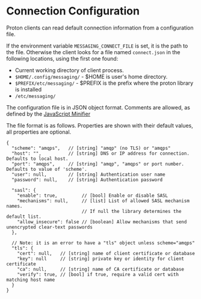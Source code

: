 # Connection Configuration

Proton clients can read default connection information from a
configuration file.

If the environment variable `MESSAGING_CONNECT_FILE` is set, it is the
path to the file. Otherwise the client looks for a file named
`connect.json` in the following locations, using the first one found:

* Current working directory of client process.
* `$HOME/.config/messaging/` - $HOME is user's home directory.
* `$PREFIX/etc/messaging/` - $PREFIX is the prefix where the proton library is installed
* `/etc/messaging/`

The configuration file is in JSON object format. Comments are allowed,
as defined by the [JavaScript Minifier](https://www.crockford.com/javascript/jsmin.html)

The file format is as follows. Properties are shown with their default
values, all properties are optional.

    {
      "scheme": "amqps",   // [string] "amqp" (no TLS) or "amqps"
      "host": "",          // [string] DNS or IP address for connection. Defaults to local host.
      "port": "amqps",     // [string] "amqp", "amqps" or port number. Defaults to value of 'scheme'.
      "user": null,        // [string] Authentication user name
      "password": null,    // [string] Authentication password

      "sasl": {
        "enable": true,         // [bool] Enable or disable SASL
        "mechanisms": null,     // [list] List of allowed SASL mechanism names.
                                // If null the library determines the default list.
        "allow_insecure": false // [boolean] Allow mechanisms that send unencrypted clear-text passwords
      },

      // Note: it is an error to have a "tls" object unless scheme="amqps"
      "tls": {
        "cert": null,   // [string] name of client certificate or database
        "key": null     // [string] private key or identity for client certificate
        "ca": null,     // [string] name of CA certificate or database
        "verify": true, // [bool] if true, require a valid cert with matching host name
      }
    }
